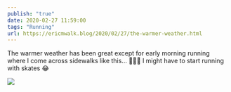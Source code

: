 ```yaml
---
publish: "true"
date: 2020-02-27 11:59:00
tags: "Running"
url: https://ericmwalk.blog/2020/02/27/the-warmer-weather.html
---
```


The warmer weather has been great except for early morning running where I come across sidewalks like this... 🏃‍♂️🧊 I might have to start running with skates 😂

![](https://ericmwalk.blog/uploads/2022/1fa9d50872.jpg)